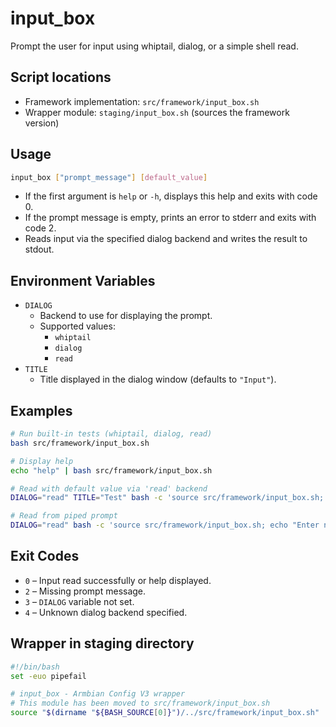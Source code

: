 # input_box

Prompt the user for input using whiptail, dialog, or a simple shell read.

## Script locations

- Framework implementation: `src/framework/input_box.sh`  
- Wrapper module: `staging/input_box.sh` (sources the framework version)

## Usage

```bash
input_box ["prompt_message"] [default_value]
```

- If the first argument is `help` or `-h`, displays this help and exits with code 0.
- If the prompt message is empty, prints an error to stderr and exits with code 2.
- Reads input via the specified dialog backend and writes the result to stdout.

## Environment Variables

- `DIALOG`
  - Backend to use for displaying the prompt.
  - Supported values:
    - `whiptail`
    - `dialog`
    - `read`
- `TITLE`
  - Title displayed in the dialog window (defaults to `"Input"`).

## Examples

```bash
# Run built-in tests (whiptail, dialog, read)
bash src/framework/input_box.sh

# Display help
echo "help" | bash src/framework/input_box.sh

# Read with default value via 'read' backend
DIALOG="read" TITLE="Test" bash -c 'source src/framework/input_box.sh; input_box "Enter port:" "8080"'

# Read from piped prompt
DIALOG="read" bash -c 'source src/framework/input_box.sh; echo "Enter name:" | input_box'
```

## Exit Codes

- `0` – Input read successfully or help displayed.  
- `2` – Missing prompt message.  
- `3` – `DIALOG` variable not set.  
- `4` – Unknown dialog backend specified.  

## Wrapper in staging directory

```bash
#!/bin/bash
set -euo pipefail

# input_box - Armbian Config V3 wrapper
# This module has been moved to src/framework/input_box.sh
source "$(dirname "${BASH_SOURCE[0]}")/../src/framework/input_box.sh"
```